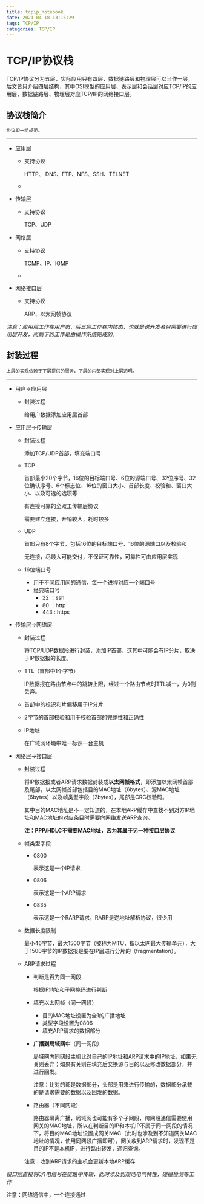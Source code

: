 ```yaml
---
title: tcpip_notebook
date: 2021-04-18 13:15:29
tags: TCP/IP
categories: TCP/IP
---
```




# TCP/IP协议栈

TCP/IP协议分为五层，实际应用只有四层，数据链路层和物理层可以当作一层，后文皆只介绍四层结构，其中OSI模型的应用层、表示层和会话层对应TCP/IP的应用层，数据链路层、物理层对应TCP/IP的网络接口层。

## 协议栈简介

```
协议即一组规范。
```

------

- 应用层

  - 支持协议

    HTTP、 DNS、FTP、NFS、SSH、TELNET

  - 

  

- 传输层

  - 支持协议

    TCP、UDP

- 网络层

  - 支持协议

    TCMP、IP、IGMP

  - 

  

- 网络接口层

  - 支持协议

    ARP、以太网帧协议

*注意：应用层工作在用户态，后三层工作在内核态，也就是说开发者只需要进行应用层开发，而剩下的工作是由操作系统完成的。*

## 封装过程

```
上层的实现依赖于下层提供的服务，下层的内部实现对上层透明。
```

------

- 用户->应用层

  - 封装过程

    给用户数据添加应用层首部

- 应用层->传输层

  - 封装过程

    添加TCP/UDP首部，填充端口号

  - TCP

    首部最小20个字节，16位的目标端口号、6位的源端口号、32位序号、32位确认序号、6个标志位、16位的窗口大小、首部长度、校验和、窗口大小、以及可选的选项等
    
    有连接可靠的全双工传输层协议
    
    需要建立连接，开销较大，耗时较多

  - UDP

    首部只有8个字节，包括16位的目标端口号、16位的源端口以及校验和
    
    无连接，尽最大可能交付，不保证可靠性，可靠性可由应用层实现
    
    

  - 16位端口号

    - 用于不同应用间的通信，每一个进程对应一个端口号
    - 经典端口号
      - 22 ：ssh
      - 80 ：http
      - 443 : https

    

    

- 传输层->网络层

  - 封装过程

    将TCP/UDP数据段进行封装，添加IP首部，这其中可能会有IP分片，取决于IP数据报的长度。

  - TTL（首部中1个字节）

    IP数据报在路由节点中的跳转上限，经过一个路由节点时TTL减一，为0则丢弃。

  - 首部中的标识和片偏移用于IP分片

  - 2字节的首部校验和用于校验首部的完整性和正确性

  - IP地址

    在广域网环境中唯一标识一台主机

- 网络层->接口层

  - 封装过程

    将IP数据报或者ARP请求数据封装成**以太网帧格式**，即添加以太网帧首部及尾部，以太网帧首部包括目的MAC地址（6bytes）、源MAC地址（6bytes）以及帧类型字段（2bytes），尾部是CRC校验码。

    其中目的MAC地址是不一定知道的，在本地ARP缓存中查找不到对方IP地址和MAC地址的对应条目时需要向网络发送ARP查询。

    **注：PPP/HDLC不需要MAC地址，因为其属于另一种接口层协议**

  - 帧类型字段

    - 0800

      表示这是一个IP请求

    - 0806 

      表示这是一个ARP请求

    - 0835

      表示这是一个RARP请求，RARP是逆地址解析协议，很少用

  - 数据长度限制

    最小46字节，最大1500字节（被称为MTU，指以太网最大传输单元），大于1500字节的IP数据报是要在IP层进行分片的（fragmentation）。

  - ARP请求过程

    - 判断是否为同一网段

      根据IP地址和子网掩码进行判断

    - 填充以太网帧（同一网段）

      - 目的MAC地址设置为全1的广播地址
      - 类型字段设置为0806
      - 填充ARP请求的数据部分

    - **广播到局域网中**（同一网段）

      局域网内同网段主机比对自己的IP地址和ARP请求中的IP地址，如果无关则丢弃；如果有关则在填充后交换源与目的以及修改数据部分，并进行回发。

      注意：比对的都是数据部分，头部是用来进行传输的，数据部分承载的是请求需要的数据以及回发的数据。

    - 路由器（不同网段）

      路由器隔离广播，局域网也可能有多个子网段，跨网段通信需要使用网关的MAC地址，所以在判断目的IP和本机IP不属于同一网段的情况下，将目的MAC地址设置成网关MAC（此时也涉及到不知道网关MAC地址的情况，使用同网段广播即可），网关收到ARP请求时，发现不是目的IP不是本机IP，进行路由转发，递归查询。

    注意：收到ARP请求的主机会更新本地ARP缓存

*接口层直接将0/1电信号在链路中传输，此时涉及到规范电气特性，碰撞检测等工作*

注意：网络通信中，一个连接通过



